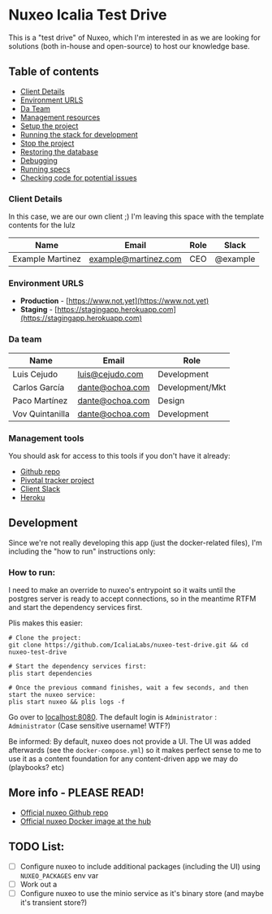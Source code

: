 # Nuxeo Icalia Test Drive

This is a "test drive" of Nuxeo, which I'm interested in as we are looking for solutions (both
in-house and open-source) to host our knowledge base.

## Table of contents

* [Client Details](#client-details)
* [Environment URLS](#environment-urls)
* [Da Team](#team)
* [Management resources](#management-resources)
* [Setup the project](#setup-the-project)
* [Running the stack for development](#running-the-stack-for-development)
* [Stop the project](#stop-the-project)
* [Restoring the database](#restoring-the-database)
* [Debugging](#debugging)
* [Running specs](#running-specs)
* [Checking code for potential issues](#checking-code-for-potential-issues)


### Client Details

In this case, we are our own client ;) I'm leaving this space with the template contents for the lulz

| Name  | Email | Role | Slack |
| ------------- | ------------- | ------------- | ------------- |
| Example Martinez | example@martinez.com | CEO | @example |


### Environment URLS

* **Production** - [https://www.not.yet](https://www.not.yet)
* **Staging** - [https://stagingapp.herokuapp.com](https://stagingapp.herokuapp.com)

### Da team

| Name            | Email           | Role            |
| --------------- | --------------- | --------------- |
| Luis Cejudo     | luis@cejudo.com | Development     |
| Carlos García   | dante@ochoa.com | Development/Mkt |
| Paco Martínez   | dante@ochoa.com | Design          |
| Vov Quintanilla | dante@ochoa.com | Development     |

### Management tools

You should ask for access to this tools if you don't have it already:

* [Github repo](https://github.com/IcaliaLabs/<PROJECT_NAME>)
* [Pivotal tracker project](https://www.pivotaltracker.com/n/projects/<PROJECT_ID>)
* [Client Slack](https://team.slack.com/)
* [Heroku](https://heroku.com)

## Development

Since we're not really developing this app (just the docker-related files), I'm including the
"how to run" instructions only:

### How to run:

I need to make an override to nuxeo's entrypoint so it waits until the postgres server is ready to
accept connections, so in the meantime RTFM and start the dependency services first.

Plis makes this easier:

```
# Clone the project:
git clone https://github.com/IcaliaLabs/nuxeo-test-drive.git && cd nuxeo-test-drive

# Start the dependency services first:
plis start dependencies

# Once the previous command finishes, wait a few seconds, and then start the nuxeo service:
plis start nuxeo && plis logs -f
```

Go over to [localhost:8080](http://localhost:8080). The default login is `Administrator` : `Administrator`
(Case sensitive username! WTF?)

Be informed: By default, nuxeo does not provide a UI. The UI was added afterwards (see the
`docker-compose.yml`) so it makes perfect sense to me to use it as a content foundation for any
content-driven app we may do (playbooks? etc)

## More info - PLEASE READ!

* [Official nuxeo Github repo](https://github.com/nuxeo/nuxeo)
* [Official nuxeo Docker image at the hub](https://hub.docker.com/_/nuxeo/)

## TODO List:

- [ ] Configure nuxeo to include additional packages (including the UI) using `NUXEO_PACKAGES` env var
- [ ] Work out a
- [ ] Configure nuxeo to use the minio service as it's binary store (and maybe it's transient store?)
